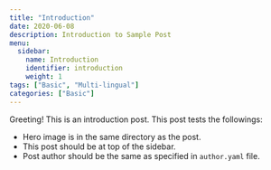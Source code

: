 ```yaml
---
title: "Introduction"
date: 2020-06-08
description: Introduction to Sample Post
menu:
  sidebar:
    name: Introduction
    identifier: introduction
    weight: 1
tags: ["Basic", "Multi-lingual"]
categories: ["Basic"]
---
```


Greeting! This is an introduction post. This post tests the followings:

- Hero image is in the same directory as the post.
- This post should be at top of the sidebar.
- Post author should be the same as specified in `author.yaml` file.